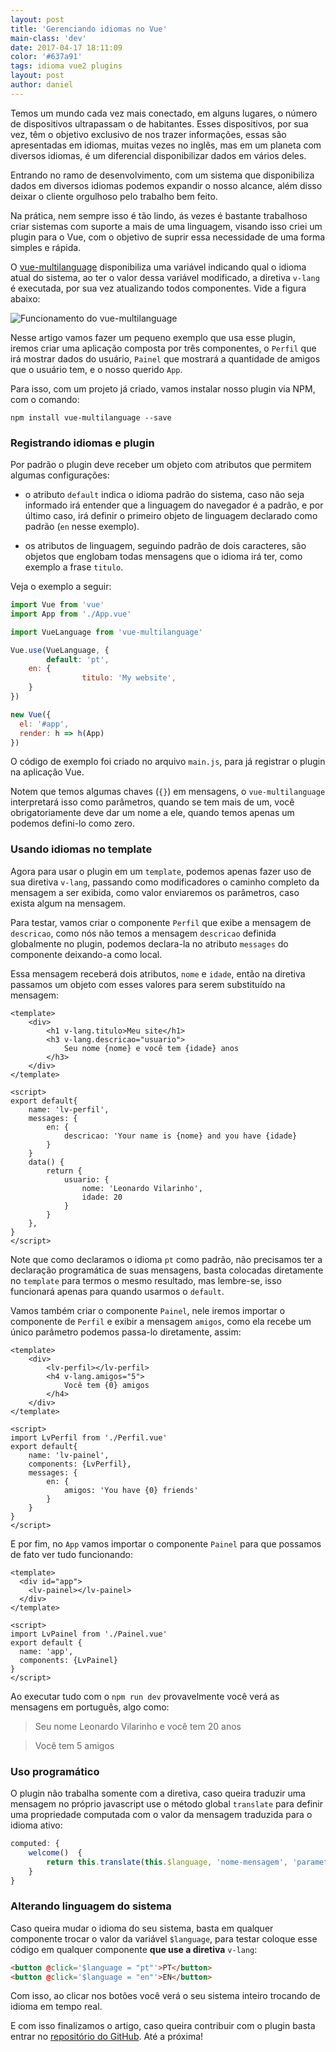 ```yaml
---
layout: post
title: 'Gerenciando idiomas no Vue'
main-class: 'dev'
date: 2017-04-17 18:11:09 
color: '#637a91'
tags: idioma vue2 plugins
layout: post
author: daniel
---
```


Temos um mundo cada vez mais conectado, em alguns lugares, o número de dispositivos ultrapassam o de habitantes. Esses dispositivos, por sua vez, têm o objetivo exclusivo de nos trazer informações, essas são apresentadas em idiomas, muitas vezes no inglês, mas em um planeta com diversos idiomas, é um diferencial disponibilizar dados em vários deles.

Entrando no ramo de desenvolvimento, com um sistema que disponibiliza dados em diversos idiomas podemos expandir o nosso alcance, além disso deixar o cliente orgulhoso pelo trabalho bem feito.

Na prática, nem sempre isso é tão lindo, ás vezes é bastante trabalhoso criar sistemas com suporte a mais de uma linguagem, visando isso criei um plugin para o Vue, com o objetivo de suprir essa necessidade de uma forma simples e rápida.


O [vue-multilanguage](https://github.com/leonardovilarinho/vue-multilanguage) disponibiliza uma variável indicando qual o idioma atual do sistema, ao ter o valor dessa variável modificado, a diretiva `v-lang` é executada, por sua vez atualizando todos componentes. Vide a figura abaixo:

![Funcionamento do vue-multilanguage](https://github.com/leonardovilarinho/vue-multilanguage/blob/master/vue-multilnguage.jpg?raw=true)

Nesse artigo vamos fazer um pequeno exemplo que usa esse plugin, iremos criar uma aplicação composta por três componentes, o `Perfil` que irá mostrar dados do usuário, `Painel` que mostrará a quantidade de amigos que o usuário tem, e o nosso querido `App`.

Para isso, com um projeto já criado, vamos instalar nosso plugin via NPM, com o comando:
```shell
npm install vue-multilanguage --save
```

### Registrando idiomas e plugin
Por padrão o plugin deve receber um objeto com atributos que permitem algumas configurações:

* o atributo `default` indica o idioma padrão do sistema, caso não seja informado irá entender que a linguagem do navegador é a padrão, e por último caso, irá definir o primeiro objeto de linguagem declarado como padrão (`en` nesse exemplo).

* os atributos de linguagem, seguindo padrão de dois caracteres, são objetos que englobam todas mensagens que o idioma irá ter, como exemplo a frase `titulo`.

Veja o exemplo a seguir:

```javascript
import Vue from 'vue'
import App from './App.vue'

import VueLanguage from 'vue-multilanguage'

Vue.use(VueLanguage, {
        default: 'pt',
	en: {
                titulo: 'My website',
	}
})

new Vue({
  el: '#app',
  render: h => h(App)
})

```
O código de exemplo foi criado no arquivo `main.js`, para já registrar o plugin na aplicação Vue.

Notem que temos algumas chaves (`{}`) em mensagens, o `vue-multilanguage` interpretará isso como parâmetros, quando se tem mais de um, você obrigatoriamente deve dar um nome a ele, quando temos apenas um podemos defini-lo como zero.

### Usando idiomas no template
Agora para usar o plugin em um `template`, podemos apenas fazer uso de sua diretiva `v-lang`, passando como modificadores o caminho completo da mensagem a ser exibida, como valor enviaremos os parâmetros, caso exista algum na mensagem.

Para testar, vamos criar o componente `Perfil` que exibe a mensagem de `descricao`, como nós não temos a mensagem `descricao` definida globalmente no plugin, podemos declara-la no atributo `messages` do componente deixando-a como local. 

Essa mensagem receberá dois atributos, `nome` e `idade`, então na diretiva passamos um objeto com esses valores para serem substituído na mensagem:

```vue
<template>
	<div>
        <h1 v-lang.titulo>Meu site</h1>
		<h3 v-lang.descricao="usuario">
            Seu nome {nome} e você tem {idade} anos
        </h3>
	</div>
</template>

<script>
export default{
	name: 'lv-perfil',
    messages: {
	    en: {
	        descricao: 'Your name is {nome} and you have {idade}
	    }
	}
	data() {
		return {
			usuario: {
				nome: 'Leonardo Vilarinho',
				idade: 20
			}
		}
	},
}
</script>
```
Note que como declaramos o idioma `pt` como padrão, não precisamos ter a declaração programática de suas mensagens, basta colocadas diretamente no `template` para termos o mesmo resultado, mas lembre-se, isso funcionará apenas para quando usarmos o `default`.


Vamos também criar o componente `Painel`, nele iremos importar o componente de `Perfil` e exibir a mensagem `amigos`, como ela recebe um único parâmetro podemos passa-lo diretamente, assim:

```vue
<template>
	<div>
		<lv-perfil></lv-perfil>
		<h4 v-lang.amigos="5">
            Você tem {0} amigos
        </h4>
	</div>
</template>

<script>
import LvPerfil from './Perfil.vue'
export default{
	name: 'lv-painel',
	components: {LvPerfil},
    messages: {
	    en: {
	        amigos: 'You have {0} friends'
		}
    }
}
</script>
```

E por fim, no `App` vamos importar o componente `Painel` para que possamos de fato ver tudo funcionando:
```vue
<template>
  <div id="app">
    <lv-painel></lv-painel>
  </div>
</template>

<script>
import LvPainel from './Painel.vue'
export default {
  name: 'app',
  components: {LvPainel}
}
</script>
```

Ao executar tudo com o `npm run dev` provavelmente você verá as mensagens em português, algo como:
>Seu nome Leonardo Vilarinho e você tem 20 anos

>Você tem 5 amigos

### Uso programático
O plugin não trabalha somente com a diretiva, caso queira traduzir uma mensagem no próprio javascript use o método global `translate` para definir uma propriedade computada com o valor da mensagem traduzida para o idioma ativo:

```javascript
computed: {
	welcome()  {
		return this.translate(this.$language, 'nome-mensagem', 'parametros')
	}
}
```

### Alterando linguagem do sistema
Caso queira mudar o idioma do seu sistema, basta em qualquer componente trocar o valor da variável `$language`, para testar coloque esse código em qualquer componente **que use a diretiva** `v-lang`:
```html
<button @click='$language = "pt"'>PT</button>
<button @click='$language = "en"'>EN</button>
```

Com isso, ao clicar nos botões você verá o seu sistema inteiro trocando de idioma em tempo real.

E com isso finalizamos o artigo, caso queira contribuir com o plugin basta entrar no [repositório do GitHub](https://github.com/leonardovilarinho/vue-multilanguage). Até a próxima!
